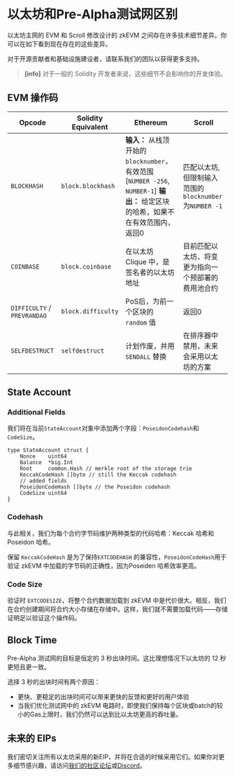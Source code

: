 # 以太坊和Pre-Alpha测试网区别

以太坊主网的 EVM 和 Scroll 修改设计的 zkEVM 之间存在许多技术细节差异。你可以在如下看到现在存在的这些差异。

对于开源贡献者和基础设施建设者，请联系我们的团队以获得更多支持。

>**[info]** 对于一般的 Solidity 开发者来说，这些细节不会影响你的开发体验。

## EVM 操作码

| Opcode                      | Solidity Equivalent | Ethereum                                                                                                                       | Scroll                                                   |
| --------------------------- | ------------------- | ------------------------------------------------------------------------------------------------------------------------------ | -------------------------------------------------------- |
| `BLOCKHASH`                 | `block.blockhash`   | **输入：** 从栈顶开始的`blocknumber`，有效范围[`NUMBER -256`, `NUMBER-1`] **输出：** 给定区块的哈希，如果不在有效范围内，返回0 | 匹配以太坊,但限制输入范围的`blocknumber`为`NUMBER -1 ` |
| `COINBASE`                  | `block.coinbase`    | 在以太坊 Clique 中，是签名者的以太坊地址                                                                                                                               |      目前匹配以太坊，将变更为指向一个预部署的费用池合约                                                    |
| `DIFFICULTY` / `PREVRANDAO` | `block.difficulty`  | PoS后，为前一个区块的 `random` 值                                                                                              | 返回0                                                    |
| `SELFDESTRUCT`              | `selfdestruct`      | 计划作废，并用 `SENDALL` 替换                                                                                                                 |    在排序器中禁用，未来会采用以太坊的方案                                                      |


## State Account

### Additional Fields

我们将在当前`StateAccount`对象中添加两个字段：`PoseidonCodehash`和`CodeSize`。

```
type StateAccount struct {
	Nonce    uint64
	Balance  *big.Int
	Root     common.Hash // merkle root of the storage trie
	KeccakCodeHash []byte // still the Keccak codehash
	// added fields
	PoseidonCodeHash []byte // the Poseidon codehash
	CodeSize uint64
}
```

### Codehash

与此相关，我们为每个合约字节码维护两种类型的代码哈希：Keccak 哈希和 Poseidon 哈希。

保留 `KeccakCodeHash` 是为了保持`EXTCODEHASH` 的兼容性，`PoseidonCodeHash`用于验证 zkEVM 中加载的字节码的正确性，因为Poseiden 哈希效率更高。

### Code Size

验证时 `EXTCODESIZE`，将整个合约数据加载到 zkEVM 中是代价很大。相反，我们在合约创建期间将合约大小存储在存储中。这样，我们就不需要加载代码——存储证明足以验证这个操作码。

## Block Time

Pre-Alpha 测试网的目标是恒定的 3 秒出块时间。这比理想情况下以太坊的 12 秒更短且更一致。

选择 3 秒的出块时间有两个原因：

-   更快、更稳定的出块时间可以带来更快的反馈和更好的用户体验
-   当我们优化测试网中的 zkEVM 电路时，即使我们保持每个区块或batch的较小的Gas上限时，我们仍然可以达到比以太坊更高的吞吐量。


## 未来的 EIPs

我们密切关注所有以太坊采用的新EIP，并将在合适的时候采用它们。如果你对更多细节感兴趣，请访问[我们的社区论坛](https://community.scroll.io)或[Discord](https://discord.gg/scroll)。
